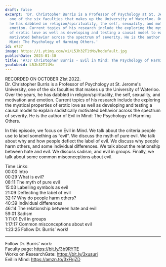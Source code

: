 ```yaml
---
draft: false
excerpt: 'Dr. Christopher Burris is a Professor of Psychology at St. Jerome''s University,
  one of the six faculties that makes up the University of Waterloo. Over the years,
  he has dabbled in religion/spirituality, the self, sexuality, and motivation and
  emotion. Current topics of his research include the exploring the mystical properties
  of erotic love as well as developing and testing a causal model to explain sadistically
  motivated behavior across the spectrum of severity. He is the author of Evil in
  Mind: The Psychology of Harming Others.'
id: e737
image: https://i.ytimg.com/vi/L5Jh32T1tMo/hqdefault.jpg
publishDate: 2023-01-30
title: '#737 Christopher Burris - Evil in Mind: The Psychology of Harming Others'
youtubeid: L5Jh32T1tMo
---
```

RECORDED ON OCTOBER 21st 2022.  
Dr. Christopher Burris is a Professor of Psychology at St. Jerome's University, one of the six faculties that makes up the University of Waterloo. Over the years, he has dabbled in religion/spirituality, the self, sexuality, and motivation and emotion. Current topics of his research include the exploring the mystical properties of erotic love as well as developing and testing a causal model to explain sadistically motivated behavior across the spectrum of severity. He is the author of Evil in Mind: The Psychology of Harming Others.

In this episode, we focus on Evil in Mind. We talk about the criteria people use to label something as “evil”. We discuss the myth of pure evil. We talk about why and how people deflect the label of evil. We discuss why people harm others, and some individual differences. We talk about the relationship between hate and evil. We discuss sadism, and evil in groups. Finally, we talk about some common misconceptions about evil.

Time Links:  
00:00 Intro  
00:29  What is evil?  
08:11  The myth of pure evil  
15:03  Labelling symbols as evil  
21:09  Deflecting the label of evil  
32:17  Why do people harm others?  
40:39  Individual differences  
46:14  The relationship between hate and evil  
59:01  Sadism  
1:11:01  Evil in groups  
1:17:17  Common misconceptions about evil  
1:23:25  Follow Dr. Burris’ work!

---

Follow Dr. Burris’ work:  
Faculty page: https://bit.ly/3b9RYTE  
Works on ResearchGate: https://bit.ly/3xusuri  
Evil in Mind: https://amzn.to/3xFkjZD
